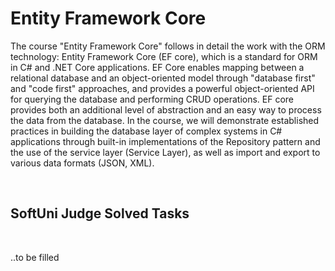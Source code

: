 # Entity Framework Core

The course "Entity Framework Core" follows in detail the work with the ORM technology: Entity Framework Core (EF core), which is a standard for ORM in C# and .NET Core applications. EF Core enables mapping between a relational database and an object-oriented model through "database first" and "code first" approaches, and provides a powerful object-oriented API for querying the database and performing CRUD operations. EF core provides both an additional level of abstraction and an easy way to process the data from the database. In the course, we will demonstrate established practices in building the database layer of complex systems in C# applications through built-in implementations of the Repository pattern and the use of the service layer (Service Layer), as well as import and export to various data formats (JSON, XML).

&nbsp;

## SoftUni Judge Solved Tasks

&nbsp;

..to be filled